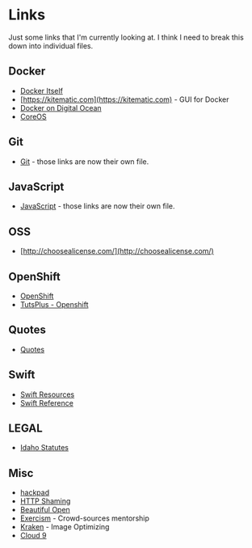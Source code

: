 # Links #
Just some links that I'm currently looking at. I think I need to break this down into individual files.

## Docker ##
 - [Docker Itself](https://www.docker.com/)
 - [https://kitematic.com](https://kitematic.com) - GUI for Docker
 - [Docker on Digital Ocean](https://www.digitalocean.com/company/blog/coreos-now-available-on-digitalocean/)
 - [CoreOS](https://coreos.com/products/managed-linux/)

## Git ##
 - [Git](Git.md) - those links are now their own file.

## JavaScript ##
 - [JavaScript](JavaScript.md) - those links are now their own file.

## OSS ##
  - [http://choosealicense.com/](http://choosealicense.com/)

## OpenShift ##
  - [OpenShift](https://www.openshift.com/get-started)
  - [TutsPlus - Openshift](http://code.tutsplus.com/tutorials/running-wordpress-on-openshift-an-introduction--cms-20058)

## Quotes ##
  - [Quotes](Quotes.md)

## Swift ##
  - [Swift Resources](https://developer.apple.com/swift/resources/)
  - [Swift Reference](https://developer.apple.com/library/prerelease/ios/documentation/Swift/Conceptual/Swift_Programming_Language/TheBasics.html#//apple_ref/doc/uid/TP40014097-CH5-XID_454)

## LEGAL ##
  - [Idaho Statutes](http://legislature.idaho.gov/idstat/Title2/T2CH2.htm)

## Misc ##
  - [hackpad](https://hackpad.com/)
  - [HTTP Shaming](http://httpshaming.tumblr.com/)
  - [Beautiful Open](http://beautifulopen.com/)
  - [Exercism](http://exercism.io/) - Crowd-sources mentorship
  - [Kraken](https://kraken.io/) - Image Optimizing
  - [Cloud 9](https://c9.io)
